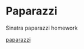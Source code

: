 # Paparazzi

Sinatra paparazzi homework

[paparazzi]("http://michaelhyatt.com/wp-content/uploads/2011/09/iStock_000006003063Small.jpg")

